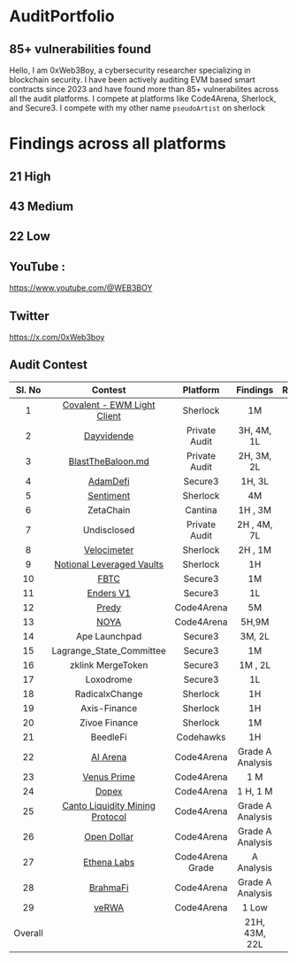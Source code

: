 # AuditPortfolio
## 85+ vulnerabilities found 
Hello, I am 0xWeb3Boy, a cybersecurity researcher specializing in blockchain security. I have been actively auditing EVM based smart contracts since 2023 and have found more than 85+ vulnerabilites across all the audit platforms. I compete at platforms like Code4Arena, Sherlock, and Secure3. I compete with my other name `pseudoArtist` on sherlock

# Findings across all platforms

## 21 High 
## 43 Medium 
## 22 Low 



## YouTube :
https://www.youtube.com/@WEB3BOY
## Twitter
https://x.com/0xWeb3boy




## Audit Contest

| Sl. No| Contest | Platform | Findings | Rankings | 
|:--:|:--:|:--:|:--:|:--:|
|1| [Covalent - EWM Light Client](https://audits.sherlock.xyz/contests/618/leaderboard) | Sherlock |  1M | #3 |  
|2| [Dayvidende](https://github.com/user-attachments/files/17892788/DVE_AuditReport.md)| Private Audit |  3H, 4M, 1L ||  
|3| [BlastTheBaloon.md](https://github.com/user-attachments/files/17903931/BTB_Audit_Report.md) | Private Audit |  2H, 3M, 2L |  |  
|4| [AdamDefi](https://app.secure3.io/b14f6c27c9?tab=submission) | Secure3| 1H, 3L |  |  
|5| [Sentiment](https://github.com/sherlock-audit/2024-06-velocimeter-judging/issues) | Sherlock |  4M | #17 |  
|6| ZetaChain | Cantina |1H , 3M | #20 |  
|7| Undisclosed |Private Audit| 2H , 4M, 7L|  |  
|8| [Velocimeter](https://github.com/sherlock-audit/2024-06-velocimeter-judging/issues) | Sherlock | 2H , 1M | -- |  
|9| [Notional Leveraged Vaults](https://github.com/sherlock-audit/2024-06-leveraged-vaults-judging/issues/28) |Sherlock| 1H | -- |  
|10| [FBTC](https://app.secure3.io/614576bf93?tab=winners) | Secure3 |1M | #7 |  
|11| [Enders V1](https://app.secure3.io/16a8f0eebf?tab=winners) | Secure3| 1L | #15 |  
|12| [Predy](https://code4rena.com/audits/2024-05-predy#top) | Code4Arena|5M | #18  |  
|13| [NOYA](https://code4rena.com/audits/2024-04-noya#top) | Code4Arena|5H,9M | #21 | 
|14| Ape Launchpad | Secure3|3M, 2L | #4  |
|15| Lagrange_State_Committee| Secure3 |1M | #4  | 
|16| zklink MergeToken| Secure3 |1M , 2L | - |
|17| Loxodrome| Secure3 |1L | --  | 
|18| RadicalxChange | Sherlock|1H | #4  | 
|19| Axis-Finance | Sherlock|1H | #10  | 
|20| Zivoe Finance | Sherlock |1M |  |  
|21| BeedleFi | Codehawks |1H | #113 |  
|22| [AI Arena](https://code4rena.com/audits/2024-02-ai-arena#top) | Code4Arena|Grade A Analysis | #38  | 
|23| [Venus Prime](https://code4rena.com/audits/2023-09-venus-prime) |Code4Arena |1 M | #53  |  
|24| [Dopex](https://code4rena.com/audits/2023-08-dopex) |Code4Arena |1 H, 1 M | #110  |
|25| [Canto Liquidity Mining Protocol](https://code4rena.com/audits/2023-10-canto-liquidity-mining-protocol) |Code4Arena| Grade A Analysis | #9 |
|26| [Open Dollar](https://code4rena.com/audits/2023-10-open-dollar) | Code4Arena|Grade A Analysis | 
|27| [Ethena Labs](https://code4rena.com/audits/2023-10-ethena-labs) |Code4Arena Grade| A Analysis  |  
|28| [BrahmaFi](https://code4rena.com/reports/2023-10-brahma) |Code4Arena| Grade A Analysis | #28 | 
|29| [veRWA](https://code4rena.com/reports/2023-08-verwa) |Code4Arena| 1 Low | #104 | 
| Overall |  || 21H, 43M, 22L  ||








